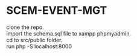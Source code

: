 # SCEM-EVENT-MGT
clone the repo.  
import the schema.sql file to xampp phpmyadmin.  
cd to src/public folder.  
run php -S localhost:8000   
